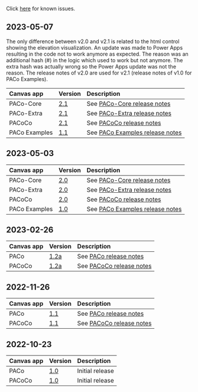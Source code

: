Click [here](https://github.com/formsandflows/PACo/blob/main/Releases/Known%20issues.md) for known issues.

## 2023-05-07

The only difference between v2.0 and v2.1 is related to the html control showing the elevation visualization. An update was made to Power Apps resulting in the code not to work anymore as expected. The reason was an additional hash (#) in the logic which used to work but not anymore. The extra hash was actually wrong so the Power Apps update was not the reason. The release notes of v2.0 are used for v2.1 (release notes of v1.0 for PACo Examples).

| Canvas app | Version | Description |
| :--- | :--- | :--- |
| PACo-Core | [2.1](https://github.com/formsandflows/PACo/raw/main/Releases/PACo-Core%20v2_1.zip) | See [PACo-Core release notes](https://github.com/formsandflows/PACo/blob/main/Releases/PACo-Core_Release%20notes_v2.0.md) |
| PACo-Extra | [2.1](https://github.com/formsandflows/PACo/raw/main/Releases/PACo-Extra%20v2_1.zip) | See [PACo-Extra release notes](https://github.com/formsandflows/PACo/blob/main/Releases/PACo-Extra_Release%20notes_v2.0.md) |
| PACoCo | [2.1](https://github.com/formsandflows/PACo/raw/main/Releases/PACoCo%20v2_1.zip) | See [PACoCo release notes](https://github.com/formsandflows/PACo/blob/main/Releases/PACoCo_Release%20notes_v2.0.md) |
| PACo Examples | [1.1](https://github.com/formsandflows/PACo/raw/main/Releases/PACo%20Examples%20v1_1.zip) | See [PACo Examples release notes](https://github.com/formsandflows/PACo/blob/main/Releases/PACo_Examples_v1.0.md) |

## 2023-05-03

| Canvas app | Version | Description |
| :--- | :--- | :--- |
| PACo-Core | [2.0](https://github.com/formsandflows/PACo/raw/main/Releases/PACo-Core%20v2_0.zip) | See [PACo-Core release notes](https://github.com/formsandflows/PACo/blob/main/Releases/PACo-Core_Release%20notes_v2.0.md) |
| PACo-Extra | [2.0](https://github.com/formsandflows/PACo/raw/main/Releases/PACo-Extra%20v2_0.zip) | See [PACo-Extra release notes](https://github.com/formsandflows/PACo/blob/main/Releases/PACo-Extra_Release%20notes_v2.0.md) |
| PACoCo | [2.0](https://github.com/formsandflows/PACo/raw/main/Releases/PACoCo%20v2_0.zip) | See [PACoCo release notes](https://github.com/formsandflows/PACo/blob/main/Releases/PACoCo_Release%20notes_v2.0.md) |
| PACo Examples | [1.0](https://github.com/formsandflows/PACo/raw/main/Releases/PACo%20Examples%20v1_0.zip) | See [PACo Examples release notes](https://github.com/formsandflows/PACo/blob/main/Releases/PACo_Examples_v1.0.md) |

## 2023-02-26

| Canvas app | Version | Description |
| :--- | :--- | :--- |
| PACo | [1.2a](https://github.com/formsandflows/PACo/raw/main/Releases/PACo%20v1_2a.zip) | See [PACo release notes](https://github.com/formsandflows/PACo/blob/main/Releases/PACo_Release%20notes_v1.2a.md) |
| PACoCo | [1.2a](https://github.com/formsandflows/PACo/raw/main/Releases/PACoCo%20v1_2a.zip) | See [PACoCo release notes](https://github.com/formsandflows/PACo/blob/main/Releases/PACoCo_Release%20notes_v1.2a.md) |


## 2022-11-26

| Canvas app | Version | Description |
| :--- | :--- | :--- |
| PACo | [1.1](https://github.com/formsandflows/PACo/raw/main/Releases/PACo%20v1_1.zip) | See [PACo release notes](https://github.com/formsandflows/PACo/blob/main/Releases/PACo_Release%20notes_v1.1.md) |
| PACoCo | [1.1](https://github.com/formsandflows/PACo/raw/main/Releases/PACoCo%20v1_1.zip) | See [PACoCo release notes](https://github.com/formsandflows/PACo/blob/main/Releases/PACoCo_Release%20notes_v1.1.md) |

## 2022-10-23

| Canvas app | Version | Description |
| :--- | :--- | :--- |
| PACo | [1.0](https://github.com/formsandflows/PACo/raw/main/Releases/Archive/PACo%20v1_0.zip) | Initial release |
| PACoCo | [1.0](https://github.com/formsandflows/PACo/raw/main/Releases/Archive/PACoCo%20v1_0.zip) | Initial release |
